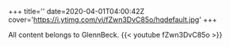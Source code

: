 +++
title=''
date=2020-04-01T04:00:42Z
cover='https://i.ytimg.com/vi/fZwn3DvC85o/hqdefault.jpg'
+++

All content belongs to GlennBeck.
{{< youtube fZwn3DvC85o >}}
